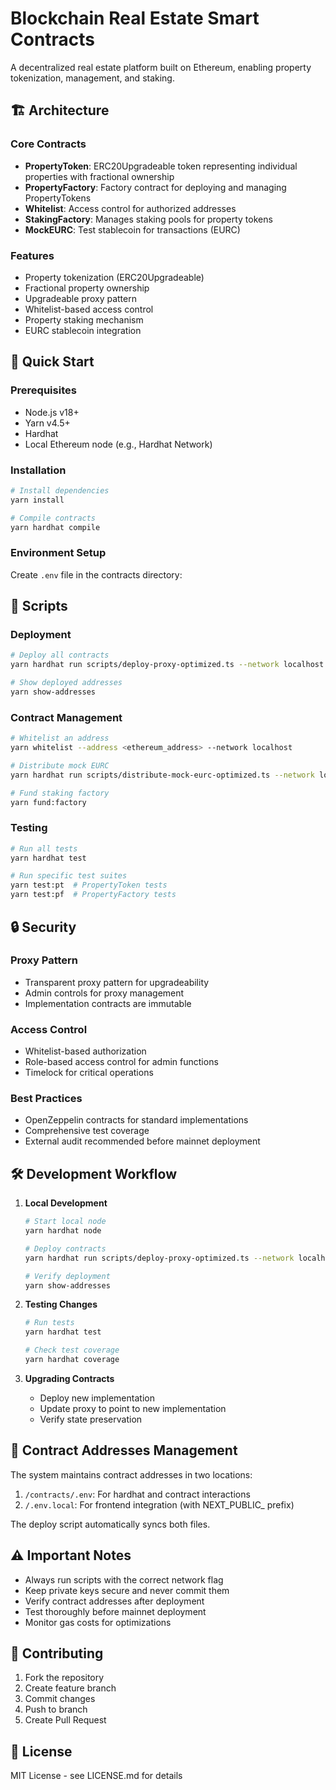 # Blockchain Real Estate Smart Contracts

A decentralized real estate platform built on Ethereum, enabling property tokenization, management, and staking.

## 🏗 Architecture

### Core Contracts
- **PropertyToken**: ERC20Upgradeable token representing individual properties with fractional ownership
- **PropertyFactory**: Factory contract for deploying and managing PropertyTokens
- **Whitelist**: Access control for authorized addresses
- **StakingFactory**: Manages staking pools for property tokens
- **MockEURC**: Test stablecoin for transactions (EURC)

### Features
- Property tokenization (ERC20Upgradeable)
- Fractional property ownership
- Upgradeable proxy pattern
- Whitelist-based access control
- Property staking mechanism
- EURC stablecoin integration

## 🚀 Quick Start

### Prerequisites
- Node.js v18+
- Yarn v4.5+
- Hardhat
- Local Ethereum node (e.g., Hardhat Network)

### Installation
```bash
# Install dependencies
yarn install

# Compile contracts
yarn hardhat compile
```

### Environment Setup
Create `.env` file in the contracts directory:

## 📜 Scripts

### Deployment
```bash
# Deploy all contracts
yarn hardhat run scripts/deploy-proxy-optimized.ts --network localhost

# Show deployed addresses
yarn show-addresses
```

### Contract Management
```bash
# Whitelist an address
yarn whitelist --address <ethereum_address> --network localhost

# Distribute mock EURC
yarn hardhat run scripts/distribute-mock-eurc-optimized.ts --network localhost

# Fund staking factory
yarn fund:factory
```

### Testing
```bash
# Run all tests
yarn hardhat test

# Run specific test suites
yarn test:pt  # PropertyToken tests
yarn test:pf  # PropertyFactory tests
```

## 🔒 Security

### Proxy Pattern
- Transparent proxy pattern for upgradeability
- Admin controls for proxy management
- Implementation contracts are immutable

### Access Control
- Whitelist-based authorization
- Role-based access control for admin functions
- Timelock for critical operations

### Best Practices
- OpenZeppelin contracts for standard implementations
- Comprehensive test coverage
- External audit recommended before mainnet deployment

## 🛠 Development Workflow

1. **Local Development**
   ```bash
   # Start local node
   yarn hardhat node
   
   # Deploy contracts
   yarn hardhat run scripts/deploy-proxy-optimized.ts --network localhost
   
   # Verify deployment
   yarn show-addresses
   ```

2. **Testing Changes**
   ```bash
   # Run tests
   yarn hardhat test
   
   # Check test coverage
   yarn hardhat coverage
   ```

3. **Upgrading Contracts**
   - Deploy new implementation
   - Update proxy to point to new implementation
   - Verify state preservation

## 📝 Contract Addresses Management

The system maintains contract addresses in two locations:
1. `/contracts/.env`: For hardhat and contract interactions
2. `/.env.local`: For frontend integration (with NEXT_PUBLIC_ prefix)

The deploy script automatically syncs both files.

## ⚠️ Important Notes

- Always run scripts with the correct network flag
- Keep private keys secure and never commit them
- Verify contract addresses after deployment
- Test thoroughly before mainnet deployment
- Monitor gas costs for optimizations

## 🤝 Contributing

1. Fork the repository
2. Create feature branch
3. Commit changes
4. Push to branch
5. Create Pull Request

## 📄 License

MIT License - see LICENSE.md for details
